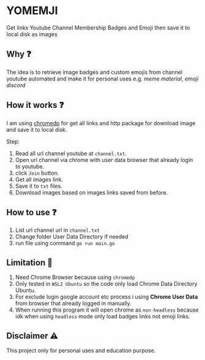 # YOMEMJI

Get links Youtube Channel Membership Badges and Emoji then save it to local disk as images

## Why :question:

The idea is to retrieve image badges and custom emojis from channel youtube automated and make it for personal uses e.g. *meme material*, *emoji discord*

## How it works :question:

I am using [chromedp](https://github.com/chromedp/chromedp) for get all links and http package for download image and save it to local disk.

Step:

1. Read all url channel youtube at `channel.txt`.
2. Open url channel via chrome with user data browser that already login to youtube.
3. click `Join` button.
4. Get all images link.
5. Save it to `txt` files.
6. Download images based on images links saved from before.

## How to use :question:

1. List url channel url in `channel.txt`
2. Change folder User Data Directory if needed
3. run file using command `go run main.go`

## Limitation :construction:

1. Need Chrome Browser because using `chromedp`
2. Only tested in `WSL2 Ubuntu` so the code only load Chrome Data Directory Ubuntu.
3. For exclude login google account etc process i using **Chrome User Data** from browser that already logged in manually.
4. When running this program it will open chrome as `non-headless` because idk when using `headless` mode only load badges links not emoji links.

## Disclaimer :warning:

This project only for personal uses and education purpose.
